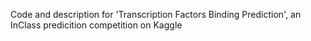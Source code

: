 Code and description for 'Transcription Factors Binding Prediction', an InClass predicition competition on Kaggle
